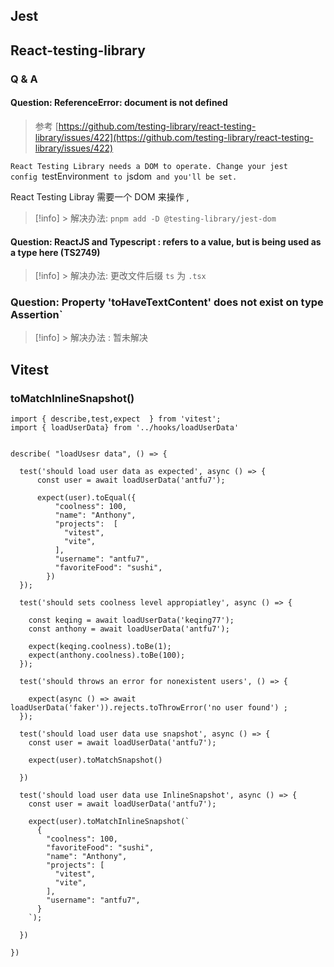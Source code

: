
## Jest

## React-testing-library

### Q & A

#### Question: ReferenceError: document is not defined

> 参考 [https://github.com/testing-library/react-testing-library/issues/422](https://github.com/testing-library/react-testing-library/issues/422)

`React Testing Library needs a DOM to operate. Change your jest config `testEnvironment` to `jsdom` and you'll be set.`

React Testing Libray 需要一个 DOM 来操作 , 

> [!info] > 解决办法: `pnpm add -D @testing-library/jest-dom`


#### Question: ReactJS and Typescript : refers to a value, but is being used as a type here (TS2749)

> [!info] > 解决办法:  更改文件后缀 `ts`   为 `.tsx`

### Question: Property 'toHaveTextContent' does not exist on type Assertion`<HTMLElemen>

> [!info] > 解决办法 : 暂未解决






## Vitest


### toMatchInlineSnapshot()

```tsx
import { describe,test,expect  } from 'vitest';
import { loadUserData} from '../hooks/loadUserData'


describe( "loadUsesr data", () => {

  test('should load user data as expected', async () => {
      const user = await loadUserData('antfu7');

      expect(user).toEqual({
          "coolness": 100,
          "name": "Anthony",
          "projects":  [
            "vitest",
            "vite",
          ],
          "username": "antfu7",
          "favoriteFood": "sushi",
        })
  });

  test('should sets coolness level appropiatley', async () => {

    const keqing = await loadUserData('keqing77');
    const anthony = await loadUserData('antfu7'); 

    expect(keqing.coolness).toBe(1);
    expect(anthony.coolness).toBe(100);
  });

  test('should throws an error for nonexistent users', () => {

    expect(async () => await loadUserData('faker')).rejects.toThrowError('no user found') ;
  });

  test('should load user data use snapshot', async () => {
    const user = await loadUserData('antfu7');

    expect(user).toMatchSnapshot()

  })

  test('should load user data use InlineSnapshot', async () => {
    const user = await loadUserData('antfu7');

    expect(user).toMatchInlineSnapshot(`
      {
        "coolness": 100,
        "favoriteFood": "sushi",
        "name": "Anthony",
        "projects": [
          "vitest",
          "vite",
        ],
        "username": "antfu7",
      }
    `);

  })

})

```